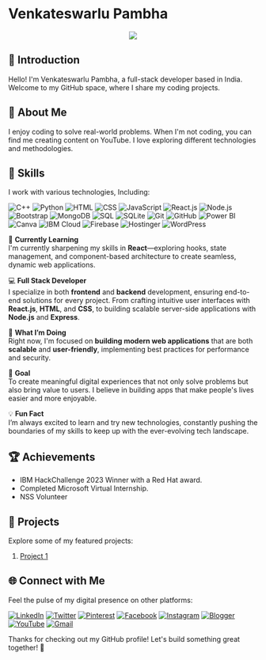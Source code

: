 # Venkateswarlu Pambha

<div align="center">
  <img src="https://res.cloudinary.com/db9r5kzvb/image/upload/v1704907810/Blue_Gradient_Header_Banner_yzrwlh.png"/>
</div>

## 👋 Introduction
Hello! I'm Venkateswarlu Pambha, a full-stack developer based in India. Welcome to my GitHub space, where I share my coding projects.

## 📌 About Me
I enjoy coding to solve real-world problems. When I'm not coding, you can find me creating content on YouTube. I love exploring different technologies and methodologies.

## 🔧 Skills
I work with various technologies, Including:

![C++](https://img.shields.io/badge/-C++-blue?style=flat-square&logo=c%2B%2B&logoColor=white)
![Python](https://img.shields.io/badge/-Python-blue?style=flat-square&logo=python&logoColor=white)
![HTML](https://img.shields.io/badge/-HTML-orange?style=flat-square&logo=html5&logoColor=white)
![CSS](https://img.shields.io/badge/-CSS-blueviolet?style=flat-square&logo=css3&logoColor=white)
![JavaScript](https://img.shields.io/badge/-JavaScript-yellow?style=flat-square&logo=javascript&logoColor=white)
![React.js](https://img.shields.io/badge/-React-blue?style=flat-square&logo=react&logoColor=white)
![Node.js](https://img.shields.io/badge/-Node.js-green?style=flat-square&logo=node.js&logoColor=white)
![Bootstrap](https://img.shields.io/badge/-Bootstrap-purple?style=flat-square&logo=bootstrap&logoColor=white)
![MongoDB](https://img.shields.io/badge/-MongoDB-green?style=flat-square&logo=mongodb&logoColor=white)
![SQL](https://img.shields.io/badge/-SQL-lightgrey?style=flat-square&logo=microsoft-sql-server&logoColor=white)
![SQLite](https://img.shields.io/badge/-SQLite-blue?style=flat-square&logo=sqlite&logoColor=white)
![Git](https://img.shields.io/badge/-Git-black?style=flat-square&logo=git&logoColor=white)
![GitHub](https://img.shields.io/badge/-GitHub-black?style=flat-square&logo=github&logoColor=white)
![Power BI](https://img.shields.io/badge/-Power%20BI-yellow?style=flat-square&logo=power-bi&logoColor=white)
![Canva](https://img.shields.io/badge/-Canva-blue?style=flat-square&logo=canva&logoColor=white)
![IBM Cloud](https://img.shields.io/badge/-IBM%20Cloud-lightblue?style=flat-square&logo=ibm&logoColor=white)
![Firebase](https://img.shields.io/badge/-Firebase-orange?style=flat-square&logo=firebase&logoColor=white)
![Hostinger](https://img.shields.io/badge/-Hostinger-purple?style=flat-square&logo=hostinger&logoColor=white)
![WordPress](https://img.shields.io/badge/-WordPress-blue?style=flat-square&logo=wordpress&logoColor=white)



🌱 **Currently Learning**  
I'm currently sharpening my skills in **React**—exploring hooks, state management, and component-based architecture to create seamless, dynamic web applications.

💻 **Full Stack Developer**  
I specialize in both **frontend** and **backend** development, ensuring end-to-end solutions for every project. From crafting intuitive user interfaces with **React.js**, **HTML**, and **CSS**, to building scalable server-side applications with **Node.js** and **Express**.

🚀 **What I’m Doing**  
Right now, I'm focused on **building modern web applications** that are both **scalable** and **user-friendly**, implementing best practices for performance and security.

🎯 **Goal**  
To create meaningful digital experiences that not only solve problems but also bring value to users. I believe in building apps that make people's lives easier and more enjoyable.

💡 **Fun Fact**  
I’m always excited to learn and try new technologies, constantly pushing the boundaries of my skills to keep up with the ever-evolving tech landscape.

## 🏆 Achievements
- IBM HackChallenge 2023 Winner with a Red Hat award.
- Completed Microsoft Virtual Internship.
- NSS Volunteer

## 📂 Projects
Explore some of my featured projects:

1. [Project 1](https://github.com/venkateswarlupambha/EmpowerSkill-Community-Upskilling-Platform.git)

## 🌐 Connect with Me
Feel the pulse of my digital presence on other platforms:

[![LinkedIn](https://img.shields.io/badge/-LinkedIn-blue?style=flat-square&logo=linkedin&logoColor=white)](https://www.linkedin.com/in/venkateswarlu-pambha03/)
[![Twitter](https://img.shields.io/badge/-Twitter-1DA1F2?style=flat-square&logo=twitter&logoColor=white)](#)
[![Pinterest](https://img.shields.io/badge/-Pinterest-E60023?style=flat-square&logo=pinterest&logoColor=white)](#)
[![Facebook](https://img.shields.io/badge/-Facebook-1877F2?style=flat-square&logo=facebook&logoColor=white)](https://www.facebook.com/codeplatform2024)
[![Instagram](https://img.shields.io/badge/-Instagram-E4405F?style=flat-square&logo=instagram&logoColor=white)](https://www.instagram.com/codeplatform2024/)
[![Blogger](https://img.shields.io/badge/-Blogger-orange?style=flat-square&logo=blogger&logoColor=white)](https://codeplatform2024.blogspot.com/)
[![YouTube](https://img.shields.io/badge/-YouTube-red?style=flat-square&logo=youtube&logoColor=white)](https://www.youtube.com/channel/UC9R_hu_d1Il3RRmFHn7WZhQ)
[![Gmail](https://img.shields.io/badge/-Gmail-red?style=flat-square&logo=youtube&logoColor=white)](venky7993250873@gmail.com)


Thanks for checking out my GitHub profile! Let's build something great together! 🚀
